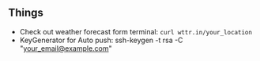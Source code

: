 ## Things

+ Check out weather forecast form terminal: `curl wttr.in/your_location`
+ KeyGenerator for Auto push: ssh-keygen -t rsa -C "your_email@example.com"
